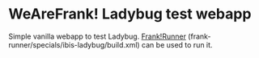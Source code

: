 WeAreFrank! Ladybug test webapp
===============================

Simple vanilla webapp to test Ladybug.
[Frank!Runner](https://github.com/ibissource/frank-runner)
(frank-runner/specials/ibis-ladybug/build.xml) can be used to run it.
